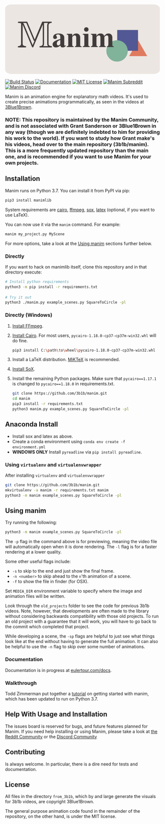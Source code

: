 ![logo](logo/cropped.png)

[![Build Status](https://travis-ci.org/3b1b/manim.svg?branch=master)](https://travis-ci.org/3b1b/manim)
[![Documentation](https://img.shields.io/badge/docs-EulerTour-blue.svg)](https://www.eulertour.com/docs)
[![MIT License](https://img.shields.io/badge/license-MIT-blue.svg?style=flat)](http://choosealicense.com/licenses/mit/)
[![Manim Subreddit](https://img.shields.io/reddit/subreddit-subscribers/manim.svg?color=ff4301&label=reddit)](https://www.reddit.com/r/manim/)
[![Manim Discord](https://img.shields.io/discord/581738731934056449.svg?label=discord)](https://discord.gg/mMRrZQW)

Manim is an animation engine for explanatory math videos. It's used to create precise animations programmatically, as seen in the videos at [3Blue1Brown](https://www.3blue1brown.com/).

### NOTE: This repository is maintained by the Manim Community, and is not associated with Grant Sanderson or 3Blue1Brown in any way (though we are definitely indebted to him for providing his work to the world). If you want to study how Grant make's his videos, head over to the main repository (3b1b/manim). This is a more frequently updated repository than the main one, and is recommended if you want to use Manim for your own projects.

## Installation
Manim runs on Python 3.7. You can install it from PyPI via pip:

```sh
pip3 install manimlib
```

System requirements are [cairo](https://www.cairographics.org), [ffmpeg](https://www.ffmpeg.org), [sox](http://sox.sourceforge.net), [latex](https://www.latex-project.org) (optional, if you want to use LaTeX).

You can now use it via the `manim` command. For example:

```sh
manim my_project.py MyScene
```

For more options, take a look at the [Using manim](#using-manim) sections further below.

### Directly

If you want to hack on manimlib itself, clone this repository and in that directory execute:

```sh
# Install python requirements
python3 -m pip install -r requirements.txt

# Try it out
python3 ./manim.py example_scenes.py SquareToCircle -pl
```

### Directly (Windows)
1. [Install FFmpeg](https://www.wikihow.com/Install-FFmpeg-on-Windows).
2. [Install Cairo](https://www.lfd.uci.edu/~gohlke/pythonlibs/#pycairo). For most users, ``pycairo‑1.18.0‑cp37‑cp37m‑win32.whl`` will do fine.
    ```sh
    pip3 install C:\path\to\wheel\pycairo‑1.18.0‑cp37‑cp37m‑win32.whl
    ```
3. Install a LaTeX distribution. [MiKTeX](https://miktex.org/download) is recommended.

4. [Install SoX](https://sourceforge.net/projects/sox/files/sox/).

5. Install the remaining Python packages. Make sure that ``pycairo==1.17.1`` is changed to ``pycairo==1.18.0`` in requirements.txt.
    ```sh
    git clone https://github.com/3b1b/manim.git
    cd manim
    pip3 install -r requirements.txt
    python3 manim.py example_scenes.py SquareToCircle -pl
    ```


## Anaconda Install

* Install sox and latex as above. 
* Create a conda environment using `conda env create -f environment.yml`
* **WINDOWS ONLY** Install `pyreadline` via `pip install pyreadline`. 


### Using `virtualenv` and `virtualenvwrapper`
After installing `virtualenv` and `virtualenvwrapper`
```sh
git clone https://github.com/3b1b/manim.git
mkvirtualenv -a manim -r requirements.txt manim
python3 -m manim example_scenes.py SquareToCircle -pl
```

## Using manim
Try running the following:
```sh
python3 -m manim example_scenes.py SquareToCircle -pl
```
The `-p` flag in the command above is for previewing, meaning the video file will automatically open when it is done rendering. The `-l` flag is for a faster rendering at a lower quality.

Some other useful flags include:
* `-s` to skip to the end and just show the final frame.
* `-n <number>` to skip ahead to the `n`'th animation of a scene.
* `-f` to show the file in finder (for OSX).

Set `MEDIA_DIR` environment variable to specify where the image and animation files will be written.

Look through the `old_projects` folder to see the code for previous 3b1b videos. Note, however, that developments are often made to the library without considering backwards compatibility with those old projects. To run an old project with a guarantee that it will work, you will have to go back to the commit which completed that project.

While developing a scene, the `-sp` flags are helpful to just see what things look like at the end without having to generate the full animation. It can also be helpful to use the `-n` flag to skip over some number of animations.

### Documentation
Documentation is in progress at [eulertour.com/docs](https://www.eulertour.com/docs/).

### Walkthrough
Todd Zimmerman put together a [tutorial](https://talkingphysics.wordpress.com/2019/01/08/getting-started-animating-with-manim-and-python-3-7/) on getting started with manim, which has been updated to run on Python 3.7.

## Help With Usage and Installation
The issues board is reserved for bugs, and future features planned for Manim. If you need help installing or using Manim, please take a look at [the Reddit Community](https://www.reddit.com/r/manim) or the [Discord Community](https://discord.gg/mMRrZQW)

## Contributing
Is always welcome. In particular, there is a dire need for tests and documentation.

## License
All files in the directory `from_3b1b`, which by and large generate the visuals for 3b1b videos, are copyright 3Blue1Brown.

The general purpose animation code found in the remainder of the repository, on the other hand, is under the MIT license.
